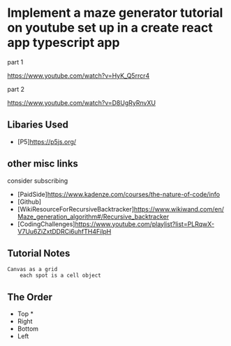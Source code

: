 # Implement a maze generator tutorial on youtube set up in a create react app typescript app

part 1

https://www.youtube.com/watch?v=HyK_Q5rrcr4

part 2

https://www.youtube.com/watch?v=D8UgRyRnvXU

## Libaries Used 

* [P5]https://p5js.org/

## other misc links

consider subscribing

* [PaidSide]https://www.kadenze.com/courses/the-nature-of-code/info
* [Github]
* [WikiResourceForRecursiveBacktracker]https://www.wikiwand.com/en/Maze_generation_algorithm#/Recursive_backtracker
* [CodingChallenges]https://www.youtube.com/playlist?list=PLRqwX-V7Uu6ZiZxtDDRCi6uhfTH4FilpH

## Tutorial Notes

```
Canvas as a grid
    each spot is a cell object

```
## The Order

* Top 
    * 
* Right
* Bottom
* Left